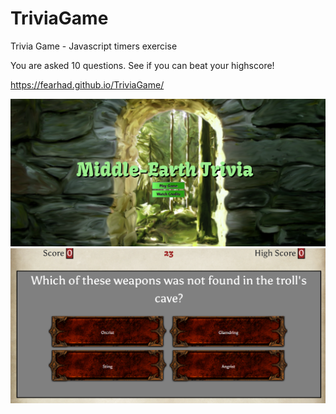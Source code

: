 # TriviaGame
Trivia Game - Javascript timers exercise

You are asked 10 questions. See if you can beat your highscore!

https://fearhad.github.io/TriviaGame/

![](assets/images/screenshot.PNG?raw=true "Optional Title")
![](assets/images/screenshot2.PNG?raw=true "Optional Title")



